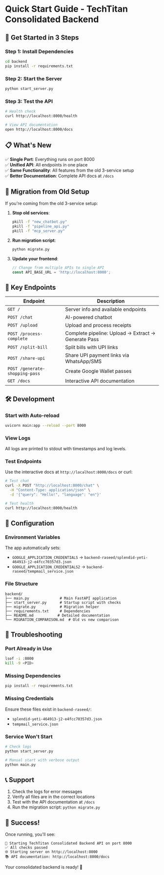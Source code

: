 # Quick Start Guide - TechTitan Consolidated Backend

## 🚀 Get Started in 3 Steps

### Step 1: Install Dependencies
```bash
cd backend
pip install -r requirements.txt
```

### Step 2: Start the Server
```bash
python start_server.py
```

### Step 3: Test the API
```bash
# Health check
curl http://localhost:8000/health

# View API documentation
open http://localhost:8000/docs
```

## 📋 What's New

✅ **Single Port**: Everything runs on port 8000  
✅ **Unified API**: All endpoints in one place  
✅ **Same Functionality**: All features from the old 3-service setup  
✅ **Better Documentation**: Complete API docs at `/docs`  

## 🔄 Migration from Old Setup

If you're coming from the old 3-service setup:

1. **Stop old services**:
   ```bash
   pkill -f "new_chatbot.py"
   pkill -f "pipeline_api.py" 
   pkill -f "mcp_server.py"
   ```

2. **Run migration script**:
   ```bash
   python migrate.py
   ```

3. **Update your frontend**:
   ```javascript
   // Change from multiple APIs to single API
   const API_BASE_URL = 'http://localhost:8000';
   ```

## 🎯 Key Endpoints

| Endpoint | Description |
|----------|-------------|
| `GET /` | Server info and available endpoints |
| `POST /chat` | AI-powered chatbot |
| `POST /upload` | Upload and process receipts |
| `POST /process-complete` | Complete pipeline: Upload → Extract → Generate Pass |
| `POST /split-bill` | Split bills with UPI links |
| `POST /share-upi` | Share UPI payment links via WhatsApp/SMS |
| `POST /generate-shopping-pass` | Create Google Wallet passes |
| `GET /docs` | Interactive API documentation |

## 🛠️ Development

### Start with Auto-reload
```bash
uvicorn main:app --reload --port 8000
```

### View Logs
All logs are printed to stdout with timestamps and log levels.

### Test Endpoints
Use the interactive docs at `http://localhost:8000/docs` or curl:

```bash
# Test chat
curl -X POST "http://localhost:8000/chat" \
  -H "Content-Type: application/json" \
  -d '{"query": "Hello!", "language": "en"}'

# Test health
curl http://localhost:8000/health
```

## 🔧 Configuration

### Environment Variables
The app automatically sets:
- `GOOGLE_APPLICATION_CREDENTIALS` → `backend-raseed/splendid-yeti-464913-j2-e4fcc70357d3.json`
- `GOOGLE_APPLICATION_CREDENTIALS2` → `backend-raseed/tempmail_service.json`

### File Structure
```
backend/
├── main.py              # Main FastAPI application
├── start_server.py      # Startup script with checks
├── migrate.py           # Migration helper
├── requirements.txt     # Dependencies
├── README.md           # Detailed documentation
└── MIGRATION_COMPARISON.md  # Old vs new comparison
```

## 🚨 Troubleshooting

### Port Already in Use
```bash
lsof -i :8000
kill -9 <PID>
```

### Missing Dependencies
```bash
pip install -r requirements.txt
```

### Missing Credentials
Ensure these files exist in `backend-raseed/`:
- `splendid-yeti-464913-j2-e4fcc70357d3.json`
- `tempmail_service.json`

### Service Won't Start
```bash
# Check logs
python start_server.py

# Manual start with verbose output
python main.py
```

## 📞 Support

1. Check the logs for error messages
2. Verify all files are in the correct locations
3. Test with the API documentation at `/docs`
4. Run the migration script: `python migrate.py`

## 🎉 Success!

Once running, you'll see:
```
🚀 Starting TechTitan Consolidated Backend API on port 8000
✅ All checks passed
🌐 Starting server on http://localhost:8000
📚 API documentation: http://localhost:8000/docs
```

Your consolidated backend is ready! 🚀 